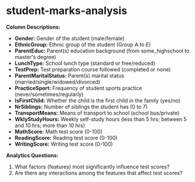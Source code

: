 # student-marks-analysis

**Column Descriptions:**
- **Gender:** Gender of the student (male/female)
- **EthnicGroup:** Ethnic group of the student (Group A to E)
- **ParentEduc:** Parent(s) education background (from some_highschool to master's degree)
- **LunchType:** School lunch type (standard or free/reduced)
- **TestPrep:** Test preparation course followed (completed or none)
- **ParentMaritalStatus:** Parent(s) marital status (married/single/widowed/divorced)
- **PracticeSport:** Frequency of student sports practice (never/sometimes/regularly)
- **IsFirstChild:** Whether the child is the first child in the family (yes/no)
- **NrSiblings:** Number of siblings the student has (0 to 7)
- **TransportMeans:** Means of transport to school (school bus/private)
- **WklyStudyHours:** Weekly self-study hours (less than 5 hrs; between 5 and 10 hrs; more than 10 hrs)
- **MathScore:** Math test score (0-100)
- **ReadingScore:** Reading test score (0-100)
- **WritingScore:** Writing test score (0-100)

**Analytics Questions:**
1. What factors (features) most significantly influence test scores?
2. Are there any interactions among the features that affect test scores?
